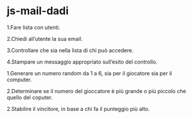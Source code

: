 # js-mail-dadi

1.Fare lista con utenti.

2.Chiedi all’utente la sua email.

3.Controllare che sia nella lista di chi può accedere.

4.Stampare un messaggio appropriato sull’esito del controllo.

<!-- DADI -->

1.Generare un numero random da 1 a 6, sia per il giocatore sia per il computer.

2.Determinare se il numero del gioccatore è più grande o più piccolo che quello del coputer.

2.Stabilire il vincitore, in base a chi fa il punteggio più alto.

